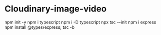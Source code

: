 # Cloudinary-image-video
npm init -y
npm i typescript
npm i -D typescript
npx tsc --init
npm i express
npm install @types/express;
tsc -b
